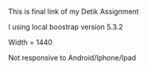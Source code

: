 This is final link of my Detik Assignment

I using local boostrap version 5.3.2

Width = 1440

Not responsive to Android/Iphone/Ipad
